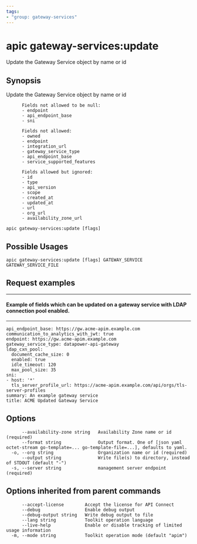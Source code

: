 ```yaml
---
tags:
- "group: gateway-services"
---
```

# apic gateway-services:update

Update the Gateway Service object by name or id

## Synopsis

Update the Gateway Service object by name or id
          
          Fields not allowed to be null:
          - endpoint
          - api_endpoint_base
          - sni
          
          Fields not allowed:
          - owned
          - endpoint
          - integration_url
          - gateway_service_type
          - api_endpoint_base
          - service_supported_features
          
          Fields allowed but ignored:
          - id
          - type
          - api_version
          - scope
          - created_at
          - updated_at
          - url
          - org_url
          - availability_zone_url

```
apic gateway-services:update [flags]
```

## Possible Usages

```
apic gateway-services:update [flags] GATEWAY_SERVICE GATEWAY_SERVICE_FILE
```

## Request examples

---------------------------------------------------------------------------------------------------
#### Example of fields which can be updated on a gateway service with LDAP connection pool enabled.
---------------------------------------------------------------------------------------------------

```
api_endpoint_base: https://gw.acme-apim.example.com
communication_to_analytics_with_jwt: true
endpoint: https://gw.acme-apim.example.com
gateway_service_type: datapower-api-gateway
ldap_cxn_pool:
  document_cache_size: 0
  enabled: true
  idle_timeout: 120
  max_pool_size: 35
sni:
- host: '*'
  tls_server_profile_url: https://acme-apim.example.com/api/orgs/tls-server-profiles
summary: An example gateway service
title: ACME Updated Gateway Service
```

## Options

```
      --availability-zone string   Availability Zone name or id (required)
      --format string              Output format. One of [json yaml octet-stream go-template=... go-template-file=...], defaults to yaml.
  -o, --org string                 Organization name or id (required)
      --output string              Write file(s) to directory, instead of STDOUT (default "-")
  -s, --server string              management server endpoint (required)
```

## Options inherited from parent commands

```
      --accept-license        Accept the license for API Connect
      --debug                 Enable debug output
      --debug-output string   Write debug output to file
      --lang string           Toolkit operation language
      --live-help             Enable or disable tracking of limited usage information
  -m, --mode string           Toolkit operation mode (default "apim")
```
